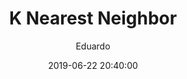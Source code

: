 ---
layout: post
title: K Nearest Neighbor
author: Eduardo
tag: [IA, pt]
date: 2019-06-22 20:40:00
---